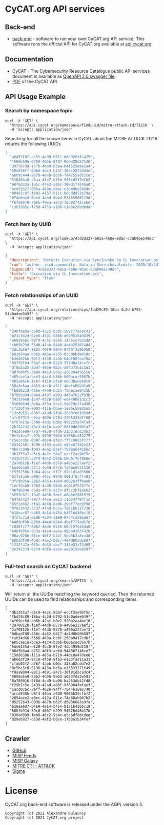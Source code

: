 # CyCAT.org API services

## Back-end

- [back-end](./backend) - software to run your own CyCAT.org API service. This software runs the official API for CyCAT.org available at [api.cycat.org](https://api.cycat.org/).

## Documentation

- CyCAT - The Cybersecurity Resource Catalogue public API services document is available as [OpenAPI 2.0 swagger file](https://api.cycat.org/swagger.json).
- [PDF](https://www.cycat.org/assets/docs/api-documentation-3.pdf) of the CyCAT API.

## API Usage Example

### Search by namespace topic

~~~
curl -X 'GET' \
  'https://api.cycat.org/namespace/finduuid/mitre-attack-id/T1216' \
  -H 'accept: application/json'
~~~

Searching for all the known items in CyCAT about the MITRE ATT&CK T1216 returns the following UUIDs

~~~json
[
  "a0459f02-ac51-4c09-b511-b8c9203fc429",
  "f588e69b-0750-46bb-8f87-0e9320d57536",
  "39776c99-1c7b-4ba0-b5aa-641525eee1a4",
  "59e938ff-0d6d-4dc3-b13f-36cc28734d4e",
  "6609c444-9670-4eab-9636-fe4755a851ce",
  "51048ba0-a5aa-41e7-bf5d-993cd217dfb2",
  "9df0dd3a-1a5c-47e3-a2bc-30ed177646a0",
  "4cd29327-685a-460e-9dac-c3ab96e549dc",
  "99465c8f-f102-4157-b11c-b0cddd53b79a",
  "074e0ded-6ced-4ebd-8b4d-53f55908119d",
  "f6fe9070-7a65-49ea-ae72-76292f42cebe",
  "c363385c-f75d-4753-a108-c1a8e28bdbda"
]
~~~

### Fetch item by UUID

~~~
curl -X 'GET' \
  'https://api.cycat.org/lookup/4cd29327-685a-460e-9dac-c3ab96e549dc' \
  -H 'accept: application/json'
~~~

~~~json
{
  "description": "Detects Execution via SyncInvoke in CL_Invocation.ps1 module",
  "raw": "author: oscd.community, Natalia Shornikova\ndate: 2020/10/14\ndescription: Detects Execution via SyncInvoke in CL_Invocation.ps1 module\ndetection:\n  condition: selection\n  selection:\n    EventID: 4104\n    ScriptBlockText|contains|all:\n    - CL_Invocation.ps1\n    - SyncInvoke\nfalsepositives:\n- Unknown\nid: 4cd29327-685a-460e-9dac-c3ab96e549dc\nlevel: high\nlogsource:\n  product: windows\n  service: powershell\nmodified: 2021/05/21\nreferences:\n- https://github.com/LOLBAS-Project/LOLBAS/blob/master/yml/OSScripts/Cl_invocation.yml\n- https://twitter.com/bohops/status/948061991012327424\nstatus: experimental\ntags:\n- attack.defense_evasion\n- attack.t1216\ntitle: Execution via CL_Invocation.ps1\n",
  "sigma:id": "4cd29327-685a-460e-9dac-c3ab96e549dc",
  "title": "Execution via CL_Invocation.ps1",
  "_cycat_type": "Item"
}
~~~

### Fetch relationships of an UUID

~~~
curl -X 'GET' \
  'https://api.cycat.org/relationships/fbd29c89-18ba-4c2d-b792-51c0adee049f' \
  -H 'accept: application/json'
~~~

~~~json
[
  "24bfaeba-cb0d-4525-b3dc-507c77ecec41",
  "b21c3b2d-02e6-45b1-980b-e69051040839",
  "e6919abc-99f9-4c6c-95a5-14761e7b2add",
  "cb69b20d-56d0-41ab-8440-4a4b251614d4",
  "2dc2b567-8821-49f9-9045-8740f3d0b958",
  "692074ae-bb62-4a5e-a735-02cb6bde458c",
  "b3d682b6-98f2-4fb0-aa3b-b4df007ca70a",
  "837f9164-50af-4ac0-8219-379d8a74cefc",
  "df8b2a25-8bdf-4856-953c-a04372b1c161",
  "8d7bd4f5-3a89-4453-9c82-2c8894d5655e",
  "e85cae1a-bce3-4ac4-b36b-b00acac0567b",
  "005a06c6-14bf-4118-afa0-ebcd8aebb0c9",
  "58a3e6aa-4453-4cc8-a51f-4befe80b31a8",
  "fb8d023d-45be-47e9-bc51-f56bcae6435b",
  "b76b2d94-60e4-4107-a903-4a3a7622fb3b",
  "3433a9e8-1c47-4320-b9bf-ed449061d1c3",
  "910906dd-8c0a-475a-9cc1-5e029e2fad58",
  "cf23bf4a-e003-4116-bbae-1ea6c558d565",
  "13cd9151-83b7-410d-9f98-25d0f0d1d80d",
  "afc079f3-c0ea-4096-b75d-3f05338b7f60",
  "ef67e13e-5598-4adc-bdb2-998225874fa9",
  "2b742742-28c3-4e1b-bab7-8350d6300fa7",
  "be2dcee9-a7a7-4e38-afd6-21b31ecc3d63",
  "9efb1ea7-c37b-4595-9640-b7680cd84279",
  "c5e3cdbc-0387-4be9-8f83-ff5c0865f377",
  "03342581-f790-4f03-ba41-e82e67392e23",
  "4b57c098-f043-4da2-83ef-7588a6d426bc",
  "db1355a7-e5c9-4e2c-8da7-eccf2ae9bf5c",
  "232b7f21-adf9-4b42-b936-b9d6f7df856e",
  "2a70812b-f1ef-44db-8578-a496a227aef2",
  "6add2ab5-2711-4e9d-87c8-7a0be8531530",
  "f5352566-1a64-49ac-8f7f-97e1d1a03300",
  "b17a1a56-e99c-403c-8948-561df0cffe81",
  "3fc9b85a-2862-4363-a64d-d692e3ffbee0",
  "1ecfdab8-7d59-4c98-95d4-dc41970f57fc",
  "00f90846-cbd1-4fc5-9233-df5c2bf2a662",
  "3257eb21-f9a7-4430-8de1-d8b6e288f529",
  "04fd5427-79c7-44ea-ae13-11b24778ff1c",
  "65f2d882-3f41-4d48-8a06-29af77ec9f90",
  "970a3432-3237-47ad-bcca-7d8cbb217736",
  "b18eae87-b469-4e14-b454-b171b416bc18",
  "dfd7cc1d-e1d8-4394-a198-97c4cab8aa67",
  "b4d80f8b-d2b9-4448-8844-4bef777ed676",
  "c848fcf7-6b62-4bde-8216-b6c157d48da0",
  "648f995e-9c3a-41e4-aeee-98bb41037426",
  "90ac9266-68ce-46f2-b24f-5eb3b2a8ea38",
  "8dbadf80-468c-4a62-b817-4e4d8b606887",
  "f232fa7a-025c-4d43-abc7-318e81a73d65",
  "2e34237d-8574-43f6-aace-ae2915de8597"
]
~~~

### Full-text search on CyCAT backend

~~~
curl -X 'GET' \
  'https://api.cycat.org/search/APT33' \
  -H 'accept: application/json'
~~~

Will return all the UUIDs matching the keyword queried. Then the returned UUIDs can be used to find relationships and corresponding items.

~~~
[
  "db1355a7-e5c9-4e2c-8da7-eccf2ae9bf5c",
  "fbd29c89-18ba-4c2d-b792-51c0adee049f",
  "4f69ec6d-cb6b-42af-b8e2-920a2aa4be10",
  "2a70812b-f1ef-44db-8578-a496a227aef2",
  "2a70812b-f1ef-44db-8578-a496a227aef2",
  "8dbadf80-468c-4a62-b817-4e4d8b606887",
  "fab34d66-5668-460a-bc0f-250b9417cdbf",
  "e85cae1a-bce3-4ac4-b36b-b00acac0567b",
  "5de6335d-e128-4bc0-87e2-4db4950d210f",
  "08d5b8a4-e752-48f3-ac6d-944807146ce7",
  "15dd8386-f11a-485a-b719-440c0a47dee6",
  "ab603f29-9c10-4fb0-9fa3-e123fad11a31",
  "cfdb02f2-a767-4abb-b04c-333a02cdd7e2",
  "0c5bc5c8-5136-413a-bc5a-e13333271f49",
  "f9aa9004-8811-4091-a471-38f81dbcadc4",
  "5086a6e0-53b2-4d96-9eb3-a0237da2e591",
  "8a789016-5f8d-4cd9-ba96-ba253db42fd8",
  "f29b7c5e-2439-42ad-a86f-9f8984fafae3",
  "1acd0c6c-7aff-462e-94ff-7544b1692740",
  "accd848b-b8f4-46ba-a408-9063b35cfbf2",
  "2894aee2-e0ec-417a-811e-74a68ab967b2",
  "05252643-093b-4070-b62f-d5836683a9fa",
  "b18eae87-b469-4e14-b454-b171b416bc18",
  "588fb91d-59c6-4667-b299-94676d48b17b",
  "036bd099-fe80-46c2-9c4c-e5c6df8dcdee",
  "d29eb927-d53d-4af2-b6ce-17b3a1b34fe7"
]
~~~

## Crawler

- [GitHub](./crawler/github/)
- [MISP Feeds](./crawler/misp-feeds/)
- [MISP Galaxy](./crawler/misp-galaxy/)
- [MITRE CTI - ATT&CK](./crawler/mitre-cti)
- [Sigma](./crawler/sigma/)

# License

CyCAT.org back-end software is released under the AGPL version 3.

~~~
Copyright (c) 2021 Alexandre Dulaunoy
Copyright (c) 2021 CyCAT.org project
~~~

